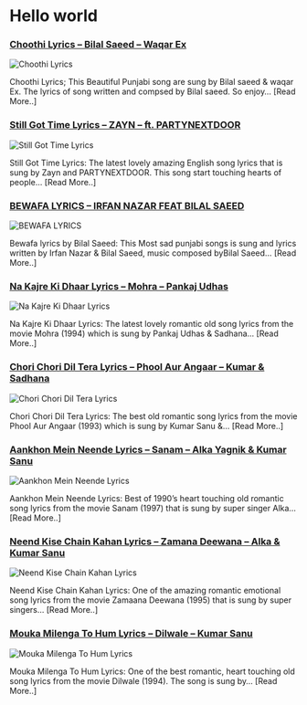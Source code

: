 # Hello world

### [Choothi Lyrics – Bilal Saeed – Waqar Ex](http://catchylyrics.net/2017/03/choothi-lyrics-bilal-saeed-waqar-ex/)
![Choothi Lyrics](http://catchylyrics.net/wp-content/uploads/2017/03/Choothi-Lyrics.jpg)

Choothi Lyrics; This Beautiful Punjabi song are sung by Bilal saeed & waqar Ex.
The lyrics of song written and compsed by Bilal saeed. So enjoy… [Read More..]

### [Still Got Time Lyrics – ZAYN – ft. PARTYNEXTDOOR](http://catchylyrics.net/2017/03/still-got-time-lyrics-zayn/)
![Still Got Time Lyrics](http://catchylyrics.net/wp-content/uploads/2017/03/still-got-time-zayn-lyrics.jpg)

Still Got Time Lyrics: The latest lovely amazing English song lyrics that is sung by
Zayn and PARTYNEXTDOOR. This song start touching hearts of people… [Read More..]

### [BEWAFA LYRICS – IRFAN NAZAR FEAT BILAL SAEED](http://catchylyrics.net/2017/03/bewafa-lyrics-bilal-saeed/)
![BEWAFA LYRICS](http://catchylyrics.net/wp-content/uploads/2017/03/BEWAFA-LYRICS.jpg)

Bewafa lyrics by Bilal Saeed: This Most sad punjabi songs is sung and lyrics written
by Irfan Nazar & Bilal Saeed, music composed byBilal Saeed… [Read More..]

### [Na Kajre Ki Dhaar Lyrics – Mohra – Pankaj Udhas](http://catchylyrics.net/2017/03/na-kajre-ki-dhaar-lyrics/)
![Na Kajre Ki Dhaar Lyrics](http://catchylyrics.net/wp-content/uploads/2017/03/Na-Kajre-Ki-Dhar-lyrics.jpg)

Na Kajre Ki Dhaar Lyrics: The latest lovely romantic old song lyrics from the movie Mohra
(1994) which is sung by Pankaj Udhas & Sadhana… [Read More..]

### [Chori Chori Dil Tera Lyrics – Phool Aur Angaar – Kumar & Sadhana](http://catchylyrics.net/2017/03/chori-chori-dil-tera-lyrics/)
![Chori Chori Dil Tera Lyrics](http://catchylyrics.net/wp-content/uploads/2017/03/Chori-Chori-Dil-Tera-Lyrics.jpg)

Chori Chori Dil Tera Lyrics: The best old romantic song lyrics from the movie Phool Aur Angaar
(1993) which is sung by Kumar Sanu &… [Read More..]

### [Aankhon Mein Neende Lyrics – Sanam – Alka Yagnik & Kumar Sanu](http://catchylyrics.net/2017/03/aankhon-mein-neende-lyrics/)
![Aankhon Mein Neende Lyrics](http://catchylyrics.net/wp-content/uploads/2017/03/Aakhon-Mein-Lyrics.jpg)

Aankhon Mein Neende Lyrics: Best of 1990’s heart touching old romantic song lyrics
from the movie Sanam (1997) that is sung by super singer Alka… [Read More..]

### [Neend Kise Chain Kahan Lyrics – Zamana Deewana – Alka & Kumar Sanu](http://catchylyrics.net/2017/03/neend-kise-chain-kahan-lyrics/)
![Neend Kise Chain Kahan Lyrics](http://catchylyrics.net/wp-content/uploads/2017/03/Neend-Kise-Chain-Kahan-Lyrics.jpg)

Neend Kise Chain Kahan Lyrics: One of the amazing romantic emotional song lyrics from the movie
Zamaana Deewana (1995) that is sung by super singers… [Read More..]

### [Mouka Milenga To Hum Lyrics – Dilwale – Kumar Sanu](http://catchylyrics.net/2017/03/mouka-milenga-to-hum-lyrics/)
![Mouka Milenga To Hum Lyrics](http://catchylyrics.net/wp-content/uploads/2017/03/Mouka-Milenga-To-Hum-Lyrics.jpg)

Mouka Milenga To Hum Lyrics: One of the best romantic, heart touching old song lyrics
from the movie Dilwale (1994). The song is sung by… [Read More..]
